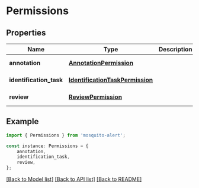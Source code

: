 # Permissions


## Properties

Name | Type | Description | Notes
------------ | ------------- | ------------- | -------------
**annotation** | [**AnnotationPermission**](AnnotationPermission.md) |  | [default to undefined]
**identification_task** | [**IdentificationTaskPermission**](IdentificationTaskPermission.md) |  | [default to undefined]
**review** | [**ReviewPermission**](ReviewPermission.md) |  | [default to undefined]

## Example

```typescript
import { Permissions } from 'mosquito-alert';

const instance: Permissions = {
    annotation,
    identification_task,
    review,
};
```

[[Back to Model list]](../README.md#documentation-for-models) [[Back to API list]](../README.md#documentation-for-api-endpoints) [[Back to README]](../README.md)
